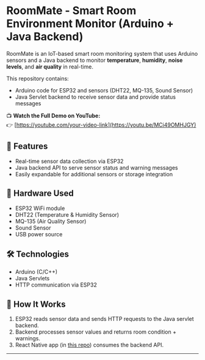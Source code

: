 # RoomMate - Smart Room Environment Monitor (Arduino + Java Backend)

RoomMate is an IoT-based smart room monitoring system that uses Arduino sensors and a Java backend to monitor **temperature**, **humidity**, **noise levels**, and **air quality** in real-time.

This repository contains:
- Arduino code for ESP32 and sensors (DHT22, MQ-135, Sound Sensor)
- Java Servlet backend to receive sensor data and provide status messages

📺 **Watch the Full Demo on YouTube:**  
👉 [https://youtube.com/your-video-link](https://youtu.be/MCi49OMHJGY)

## 🚀 Features
- Real-time sensor data collection via ESP32
- Java backend API to serve sensor status and warning messages
- Easily expandable for additional sensors or storage integration

## 🧰 Hardware Used
- ESP32 WiFi module  
- DHT22 (Temperature & Humidity Sensor)  
- MQ-135 (Air Quality Sensor)  
- Sound Sensor  
- USB power source

## 🛠 Technologies
- Arduino (C/C++)  
- Java Servlets  
- HTTP communication via ESP32

## 📡 How It Works
1. ESP32 reads sensor data and sends HTTP requests to the Java servlet backend.
2. Backend processes sensor values and returns room condition + warnings.
3. React Native app (in [this repo](https://github.com/SandeepaLakruwan/RoomMate-React-Native-Mobile-Application-for-Arduino-Project.git)) consumes the backend API.

---
